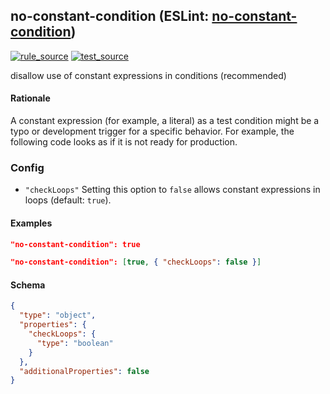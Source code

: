 <!-- Start:AutoDoc:: Modify `src/readme/rules.ts` and run `gulp readme` to update block -->
## no-constant-condition (ESLint: [no-constant-condition](http://eslint.org/docs/rules/no-constant-condition))
[![rule_source](https://img.shields.io/badge/%F0%9F%93%8F%20rule-source-green.svg)](https://github.com/buzinas/tslint-eslint-rules/blob/master/src/rules/noConstantConditionRule.ts)
[![test_source](https://img.shields.io/badge/%F0%9F%93%98%20test-source-blue.svg)](https://github.com/buzinas/tslint-eslint-rules/blob/master/src/test/rules/noConstantConditionRuleTests.ts)

disallow use of constant expressions in conditions (recommended)

#### Rationale

A constant expression (for example, a literal) as a test condition might be a typo or
development trigger for a specific behavior. For example, the following code looks as if it is
not ready for production.

### Config

- `"checkLoops"` Setting this option to `false` allows constant expressions in loops (default: `true`).

#### Examples

```json
"no-constant-condition": true
```

```json
"no-constant-condition": [true, { "checkLoops": false }]
```
#### Schema

```json
{
  "type": "object",
  "properties": {
    "checkLoops": {
      "type": "boolean"
    }
  },
  "additionalProperties": false
}
```
<!-- End:AutoDoc -->
